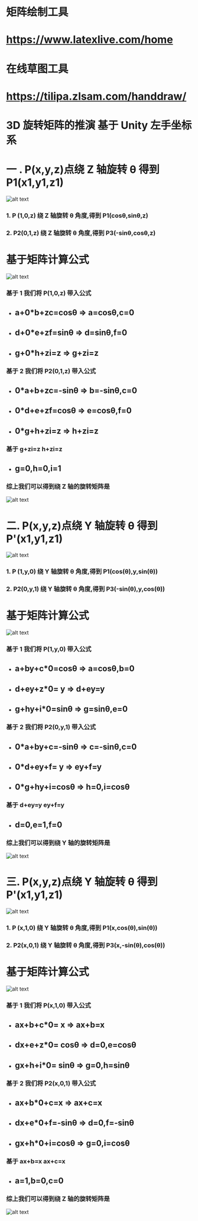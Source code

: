 # 矩阵绘制工具

# https://www.latexlive.com/home

# 在线草图工具

# https://tilipa.zlsam.com/handdraw/

# 3D 旋转矩阵的推演 基于 Unity 左手坐标系

#

# 一 . P(x,y,z)点绕 Z 轴旋转 θ 得到 P1(x1,y1,z1)

![alt text](P绕Z轴旋转θ得到P'.png)

### 1. P (1,0,z) 绕 Z 轴旋转 θ 角度,得到 P1(cosθ,sinθ,z)

### 2. P2(0,1,z) 绕 Z 轴旋转 θ 角度,得到 P3(-sinθ,cosθ,z)

# 基于矩阵计算公式

![alt text](image.png)

### 基于 1 我们将 P(1,0,z) 带入公式

-   ## a+0\*b+zc=cosθ => a=cosθ,c=0

-   ## d+0\*e+zf=sinθ => d=sinθ,f=0

-   ## g+0\*h+zi=z => g+zi=z

### 基于 2 我们将 P2(0,1,z) 带入公式

-   ## 0\*a+b+zc=-sinθ => b=-sinθ,c=0

-   ## 0\*d+e+zf=cosθ => e=cosθ,f=0

-   ## 0\*g+h+zi=z => h+zi=z

### 基于 g+zi=z h+zi=z

-   ## g=0,h=0,i=1

### 综上我们可以得到绕 Z 轴的旋转矩阵是

![alt text](image-2.png)

#

#

# 二. P(x,y,z)点绕 Y 轴旋转 θ 得到 P'(x1,y1,z1)

![alt text](P绕Y轴旋转θ得到P'.png)

### 1. P (1,y,0) 绕 Y 轴旋转 θ 角度,得到 P1(cos(θ),y,sin(θ))

### 2. P2(0,y,1) 绕 Y 轴旋转 θ 角度,得到 P3(-sin(θ),y,cos(θ))

# 基于矩阵计算公式

![alt text](image.png)

### 基于 1 我们将 P(1,y,0) 带入公式

-   ## a+by+c\*0=cosθ => a=cosθ,b=0

-   ## d+ey+z\*0= y => d+ey=y

-   ## g+hy+i\*0=sinθ => g=sinθ,e=0

### 基于 2 我们将 P2(0,y,1) 带入公式

-   ## 0\*a+by+c=-sinθ => c=-sinθ,c=0

-   ## 0\*d+ey+f= y => ey+f=y

-   ## 0\*g+hy+i=cosθ => h=0,i=cosθ

### 基于 d+ey=y ey+f=y

-   ## d=0,e=1,f=0

### 综上我们可以得到绕 Y 轴的旋转矩阵是

![alt text](image-4.png)

#

#

# 三. P(x,y,z)点绕 Y 轴旋转 θ 得到 P'(x1,y1,z1)

![alt text](P绕X轴旋转θ得到P'.png)

### 1. P (x,1,0) 绕 Y 轴旋转 θ 角度,得到 P1(x,cos(θ),sin(θ))

### 2. P2(x,0,1) 绕 Y 轴旋转 θ 角度,得到 P3(x,-sin(θ),cos(θ))

# 基于矩阵计算公式

![alt text](image.png)

### 基于 1 我们将 P(x,1,0) 带入公式

-   ## ax+b+c\*0= x => ax+b=x

-   ## dx+e+z\*0= cosθ => d=0,e=cosθ

-   ## gx+h+i\*0= sinθ => g=0,h=sinθ

### 基于 2 我们将 P2(x,0,1) 带入公式

-   ## ax+b\*0+c=x => ax+c=x

-   ## dx+e\*0+f=-sinθ => d=0,f=-sinθ

-   ## gx+h\*0+i=cosθ => g=0,i=cosθ

### 基于 ax+b=x ax+c=x

-   ## a=1,b=0,c=0

### 综上我们可以得到绕 Z 轴的旋转矩阵是

![alt text](image-3.png)
